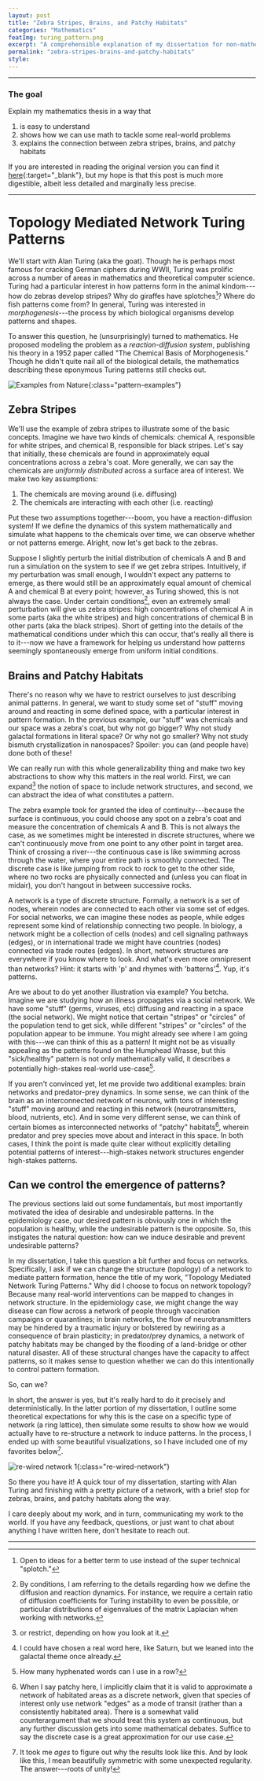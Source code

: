 ```yaml
---
layout: post
title: "Zebra Stripes, Brains, and Patchy Habitats"
categories: "Mathematics"
featImg: turing_pattern.png
excerpt: "A comprehensible explanation of my dissertation for non-mathematicians"
permalink: "zebra-stripes-brains-and-patchy-habitats"
style: 
---
```

---
### The goal
Explain my mathematics thesis in a way that
1. is easy to understand
2. shows how we can use math to tackle some real-world problems
3. explains the connection between zebra stripes, brains, and patchy habitats 

If you are interested in reading the original version you can find it [here](../assets/pdfs/dissertation.pdf){:target="_blank"}, but
my hope is that this post is much more digestible, albeit less detailed and marginally less precise. 

---
# Topology Mediated Network Turing Patterns
We'll start with Alan Turing (aka the goat). Though he is perhaps most famous for cracking German ciphers during WWII, Turing was prolific across a number of areas in mathematics and theoretical computer science. Turing had a particular interest in how patterns form in the animal kindom---how do zebras develop stripes? Why do giraffes have splotches[^a]? Where do fish patterns come from? In general, Turing was interested in *morphogenesis*---the process by which biological organisms develop patterns and shapes. 

To answer this question, he (unsurprisingly) turned to mathematics. He proposed modeling the problem as a *reaction-diffusion system*, publishing his theory in a 1952 paper called "The Chemical Basis of Morphogenesis." Though he didn't quite nail all of the biological details, the mathematics describing these eponymous Turing patterns still checks out.

![Examples from Nature](../assets/img/blog/nature_examples.png){:class="pattern-examples"}

## Zebra Stripes
We'll use the example of zebra stripes to illustrate some of the basic concepts. Imagine we have two kinds of chemicals: chemical A, responsible for white stripes, and chemical B, responsible for black stripes. Let's say that initially, these chemicals are found in approximately equal concentrations across a zebra's coat. More generally, we can say the chemicals are *uniformly distributed* across a surface area of interest. We make two key assumptions:
1. The chemicals are moving around (i.e. diffusing)
2. The chemicals are interacting with each other (i.e. reacting)

Put these two assumptions together---boom, you have a reaction-diffusion system! If we define the dynamics of this system mathematically and simulate what happens to the chemicals over time, we can observe whether or not patterns emerge. Alright, now let's get back to the zebras. 

Suppose I slightly perturb the initial distribution of chemicals A and B and run a simulation on the system to see if we get zebra stripes. Intuitively, if my perturbation was small enough, I wouldn't expect any patterns to emerge, as there would still be an approximately equal amount of chemical A and chemical B at every point; however, as Turing showed, this is not always the case. Under certain conditions[^b], even an extremely small perturbation will give us zebra stripes: high concentrations of chemical A in some parts (aka the white stripes) and high concentrations of chemical B in other parts (aka the black stripes). Short of getting into the details of the mathematical conditions under which this can occur, that's really all there is to it---now we have a framework for helping us understand how patterns seemingly spontaneously emerge from uniform initial conditions. 

## Brains and Patchy Habitats

There's no reason why we have to restrict ourselves to just describing animal patterns. In general, we want to study some set of "stuff" moving around and reacting in some defined space, with a particular interest in pattern formation. In the previous example, our "stuff" was chemicals and our space was a zebra's coat, but why not go bigger? Why not study galactal formations in literal space? Or why not go smaller? Why not study bismuth crystallization in nanospaces? Spoiler: you can (and people have) done both of these!

We can really run with this whole generalizability thing and make two key abstractions to show why this matters in the real world. First, we can expand[^c] the notion of space to include network structures, and second, we can abstract the idea of what constitutes a pattern. 

The zebra example took for granted the idea of continuity---because the surface is continuous, you could choose any spot on a zebra's coat and measure the concentration of chemicals A and B. This is not always the case, as we sometimes might be interested in discrete structures, where we can't continuously move from one point to any other point in target area. Think of crossing a river---the continuous case is like swimming across through the water, where your entire path is smoothly connected. The discrete case is like jumping from rock to rock to get to the other side, where no two rocks are physically connected and (unless you can float in midair), you don't hangout in between successive rocks. 

A network is a type of discrete structure. Formally, a network is a set of nodes, wherein nodes are connected to each other via some set of edges. For social networks, we can imagine these nodes as people, while edges represent some kind of relationship connecting two people. In biology, a network might be a collection of cells (nodes) and cell signaling pathways (edges), or in international trade we might have countries (nodes) connected via trade routes (edges). In short, network structures are everywhere if you know where to look. And what's even more omnipresent than networks? Hint: it starts with 'p' and rhymes with 'batterns'[^d]. Yup, it's patterns. 

Are we about to do yet another illustration via example? You betcha. Imagine we are studying how an illness propagates via a social network. We have some "stuff" (germs, viruses, etc) diffusing and reacting in a space (the social network). We might notice that certain "stripes" or "circles" of the population tend to get sick, while different "stripes" or "circles" of the population appear to be immune. You might already see where I am going with this---we can think of this as a pattern! It might not be as visually appealing as the patterns found on the Humphead Wrasse, but this "sick/healthy" pattern is not only mathematically valid, it describes a potentially high-stakes real-world use-case[^f]. 

If you aren't convinced yet, let me provide two additional examples: brain networks and predator-prey dynamics. In some sense, we can think of the brain as an interconnected network of neurons, with tons of interesting "stuff" moving around and reacting in this network (neurotransmitters, blood, nutrients, etc). And in some very different sense, we can think of certain biomes as interconnected networks of "patchy" habitats[^e], wherein predator and prey species move about and interact in this space. In both cases, I think the point is made quite clear without explicitly detailing potential patterns of interest---high-stakes network structures engender high-stakes patterns.

## Can we control the emergence of patterns?

The previous sections laid out some fundamentals, but most importantly motivated the idea of desirable and undesirable patterns. In the epidemiology case, our desired pattern is obviously one in which the population is healthy, while the undesirable pattern is the opposite. So, this instigates the natural question: how can we induce desirable and prevent undesirable patterns?

In my dissertation, I take this question a bit further and focus on networks. Specifically, I ask if we can change the structure (topology) of a network to mediate pattern formation, hence the title of my work, "Topology Mediated Network Turing Patterns." Why did I choose to focus on network topology? Because many real-world interventions can be mapped to changes in network structure. In the epidemiology case, we might change the way disease can flow across a network of people through vaccination campaigns or quarantines; in brain networks, the flow of neurotransmitters may be hindered by a traumatic injury or bolstered by rewiring as a consequence of brain plasticity; in predator/prey dynamics, a network of patchy habitats may be changed by the flooding of a land-bridge or other natural disaster. All of these structural changes have the capacity to affect patterns, so it makes sense to question whether we can do this intentionally to control pattern formation. 

So, can we? 

In short, the answer is yes, but it's really hard to do it precisely and deterministically. In the latter portion of my dissertation, I outline some theoretical expectations for why this is the case on a specific type of network (a ring lattice), then simulate some results to show how we would actually have to re-structure a network to induce patterns. In the process, I ended up with some beautiful visualizations, so I have included one of my favorites below[^g]. 

![re-wired network 1](../assets/img/blog/rewired_net.png){:class="re-wired-network"}

So there you have it! A quick tour of my dissertation, starting with Alan Turing and finishing with a pretty picture of a network, with a brief stop for zebras, brains, and patchy habitats along the way.

I care deeply about my work, and in turn, communicating my work to the world. If you have any feedback, questions, or just want to chat about anything I have written here, don't hesitate to reach out. 

---

[^a]: Open to ideas for a better term to use instead of the super technical "splotch."
[^b]: By conditions, I am referring to the details regarding how we define the diffusion and reaction dynamics. For instance, we require a certain ratio of diffusion coefficients for Turing instability to even be possible, or particular distributions of eigenvalues of the matrix Laplacian when working with networks. 
[^c]: or restrict, depending on how you look at it.
[^d]: I could have chosen a real word here, like Saturn, but we leaned into the galactal theme once already. 
[^e]: When I say patchy here, I implicitly claim that it is valid to approximate a network of habitated areas as a discrete network, given that species of interest only use network "edges" as a mode of transit (rather than a consistently habitated area). There is a somewhat valid counterargument that we should treat this system as continuous, but any further discussion gets into some mathematical debates. Suffice to say the discrete case is a great approximation for our use case. 
[^f]: How many hyphenated words can I use in a row? 
[^g]: It took me *ages* to figure out why the results look like this. And by look like this, I mean beautifully symmetric with some unexpected regularity. The answer---roots of unity!